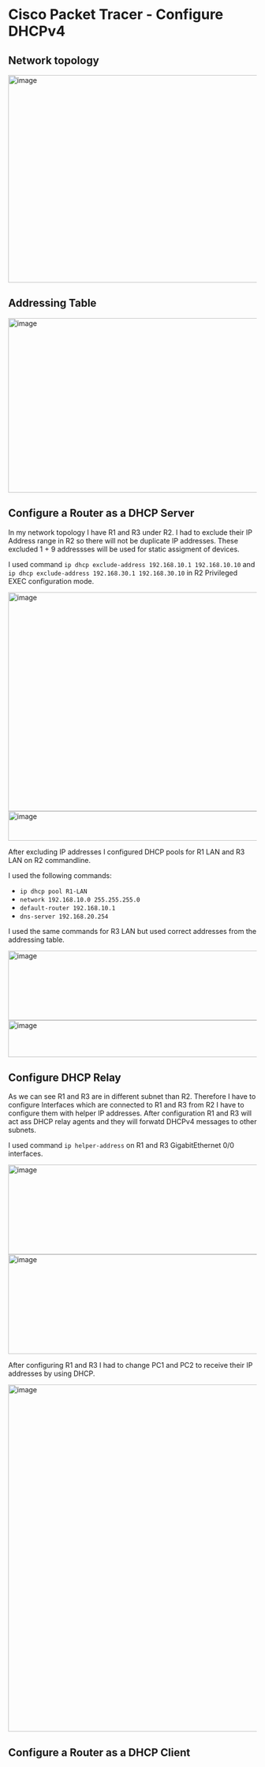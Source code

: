# Cisco Packet Tracer - Configure DHCPv4

## Network topology

<img width="767" height="421" alt="image" src="https://github.com/user-attachments/assets/d911eefe-f2a8-41eb-8cf6-dca8d66523d8" />


## Addressing Table 

<img width="711" height="354" alt="image" src="https://github.com/user-attachments/assets/2bd5f0d6-ec0b-4d2f-ad09-9a76a003a359" />

## Configure a Router as a DHCP Server 

In my network topology I have R1 and R3 under R2. I had to exclude their IP Address range in R2 so there will not be duplicate IP addresses. These excluded 1 + 9 addressses will be used for static assigment of devices. 

I used command `ip dhcp exclude-address 192.168.10.1 192.168.10.10` and `ip dhcp exclude-address 192.168.30.1 192.168.30.10` in R2 Privileged EXEC configuration mode.


<img width="638" height="444" alt="image" src="https://github.com/user-attachments/assets/a07d66f4-a19e-4c88-b5aa-4cd21c24e847" />

<img width="633" height="60" alt="image" src="https://github.com/user-attachments/assets/a20e6cfa-f743-4a87-bce7-29668ee741c2" />

After excluding IP addresses I configured DHCP pools for R1 LAN and R3 LAN on R2 commandline.

I used the following commands: 
- `ip dhcp pool R1-LAN`
- `network 192.168.10.0 255.255.255.0`
- `default-router 192.168.10.1`
- `dns-server 192.168.20.254`

I used the same commands for R3 LAN but used correct addresses from the addressing table.

<img width="634" height="141" alt="image" src="https://github.com/user-attachments/assets/8d9409f3-05cd-428b-b8fc-652bd8db7b62" />

<img width="634" height="75" alt="image" src="https://github.com/user-attachments/assets/89ed2f3f-68d6-43d7-b833-b7acb3fc9d82" />


## Configure DHCP Relay 

As we can see R1 and R3 are in different subnet than R2. Therefore I have to configure Interfaces which are connected to R1 and R3 from R2 I have to configure them with helper IP addresses. After configuration R1 and R3 will act ass DHCP relay agents and they will forwatd DHCPv4 messages to other subnets. 

I used command `ip helper-address` on R1 and R3 GigabitEthernet 0/0 interfaces.

<img width="635" height="182" alt="image" src="https://github.com/user-attachments/assets/b4658842-9920-41e6-aa99-adc6e1d31457" />

<img width="614" height="202" alt="image" src="https://github.com/user-attachments/assets/1362ae73-118d-45ec-ae8e-adf63f6261ad" />

After configuring R1 and R3 I had to change PC1 and PC2 to receive their IP addresses by using DHCP. 

<img width="1400" height="704" alt="image" src="https://github.com/user-attachments/assets/74ba9a3e-9ff5-42ed-9456-b61cfc361326" />

## Configure a Router as a DHCP Client



